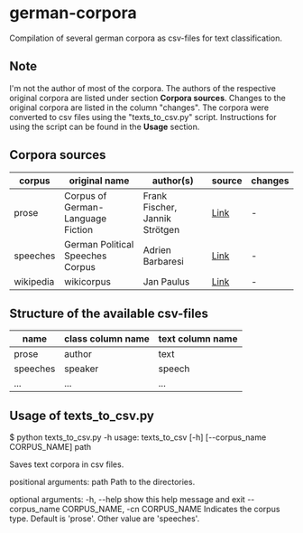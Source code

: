 # german-corpora
Compilation of several german corpora as csv-files for text classification. 


## Note

I'm not the author of most of the corpora. The authors of the respective original corpora are listed under section **Corpora sources**. Changes to the original corpora are listed in the column "changes". The corpora were converted to csv files using the "texts_to_csv.py" script. Instructions for using the script can be found in the **Usage** section.

## Corpora sources

| corpus | original name | author(s) | source | changes |
| --- |---| ---| --- | --- |
| prose | Corpus of German-Language Fiction | Frank Fischer, Jannik Strötgen | [Link](https://figshare.com/articles/Corpus_of_German-Language_Fiction_txt_/4524680/1) | - |
| speeches | German Political Speeches Corpus | Adrien Barbaresi | [Link](https://adrien.barbaresi.eu/corpora/speeches/#data) | - |
| wikipedia | wikicorpus | Jan Paulus | [Link](https://github.com/realjanpaulus/german_text_classification_nlp) | - |

## Structure of the available csv-files

| name | class column name | text column name |
| --- | --- | --- |
| prose | author | text |
| speeches | speaker| speech |
| ... | ... | ... |

## Usage of texts_to_csv.py

$ python texts_to_csv.py -h
usage: texts_to_csv [-h] [--corpus_name CORPUS_NAME] path

Saves text corpora in csv files.

positional arguments:
  path                  Path to the directories.

optional arguments:
  -h, --help            show this help message and exit
  --corpus_name CORPUS_NAME, -cn CORPUS_NAME 
                        Indicates the corpus type. Default is 'prose'. Other value are
                        'speeches'.



